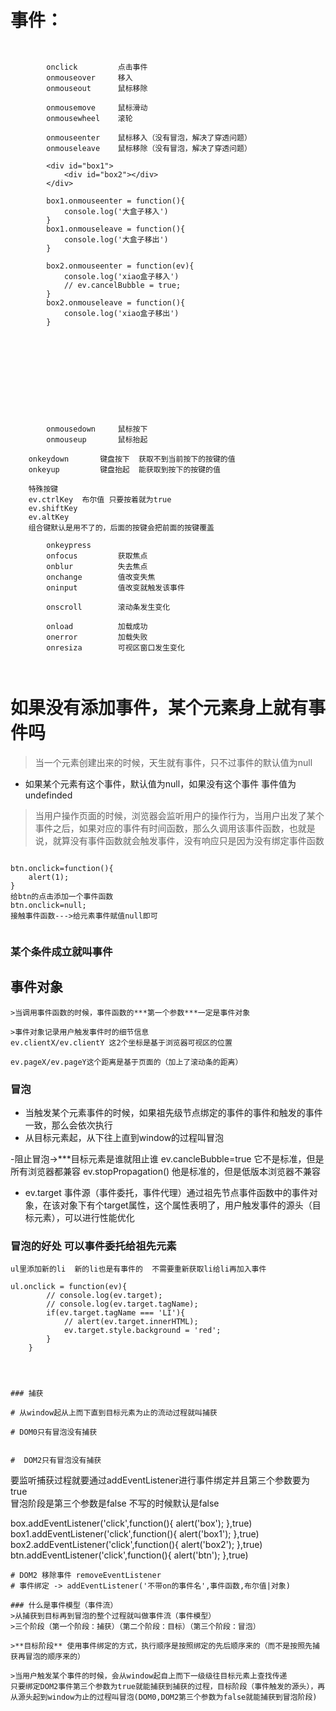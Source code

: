 
# 事件：

```


        onclick         点击事件
        onmouseover     移入
        onmouseout      鼠标移除

        onmousemove     鼠标滑动 
        onmousewheel    滚轮

        onmouseenter    鼠标移入（没有冒泡，解决了穿透问题）
        onmouseleave    鼠标移除（没有冒泡，解决了穿透问题）

        <div id="box1">
            <div id="box2"></div>
        </div>

        box1.onmouseenter = function(){
            console.log('大盒子移入')
        }
        box1.onmouseleave = function(){
            console.log('大盒子移出')
        }

        box2.onmouseenter = function(ev){
            console.log('xiao盒子移入')
            // ev.cancelBubble = true;
        }
        box2.onmouseleave = function(){
            console.log('xiao盒子移出')
        }











        onmousedown     鼠标按下
        onmouseup       鼠标抬起

 ```       
        onkeydown       键盘按下  获取不到当前按下的按键的值  
        onkeyup         键盘抬起  能获取到按下的按键的值

        特殊按键
        ev.ctrlKey  布尔值 只要按着就为true
        ev.shiftKey
        ev.altKey
        组合键默认是用不了的，后面的按键会把前面的按键覆盖
```
        onkeypress
        onfocus         获取焦点
        onblur          失去焦点
        onchange        值改变失焦
        oninput         值改变就触发该事件

        onscroll        滚动条发生变化

        onload          加载成功
        onerror         加载失败
        onresiza        可视区窗口发生变化



```
# 如果没有添加事件，某个元素身上就有事件吗
>当一个元素创建出来的时候，天生就有事件，只不过事件的默认值为null
+ 如果某个元素有这个事件，默认值为null，如果没有这个事件 事件值为undefinded

>当用户操作页面的时候，浏览器会监听用户的操作行为，当用户出发了某个事件之后，如果对应的事件有时间函数，那么久调用该事件函数，也就是说，就算没有事件函数就会触发事件，没有响应只是因为没有绑定事件函数

```

btn.onclick=function(){
    alert(1);
}
给btn的点击添加一个事件函数
btn.onclick=null;
接触事件函数--->给元素事件赋值null即可


```

### 某个条件成立就叫事件

## 事件对象
```
>当调用事件函数的时候，事件函数的***第一个参数***一定是事件对象

>事件对象记录用户触发事件时的细节信息
ev.clientX/ev.clientY 这2个坐标是基于浏览器可视区的位置

ev.pageX/ev.pageY这个距离是基于页面的（加上了滚动条的距离）
```

### 冒泡
+ 当触发某个元素事件的时候，如果祖先级节点绑定的事件的事件和触发的事件一致，那么会依次执行
+ 从目标元素起，从下往上直到window的过程叫冒泡

-阻止冒泡->***目标元素是谁就阻止谁
ev.cancleBubble=true  它不是标准，但是所有浏览器都兼容
ev.stopPropagation() 他是标准的，但是低版本浏览器不兼容

- ev.target  事件源（事件委托，事件代理）通过祖先节点事件函数中的事件对象，在该对象下有个target属性，这个属性表明了，用户触发事件的源头（目标元素），可以进行性能优化

### 冒泡的好处 可以事件委托给祖先元素 
```
ul里添加新的li  新的li也是有事件的  不需要重新获取li给li再加入事件

ul.onclick = function(ev){
        // console.log(ev.target);
        // console.log(ev.target.tagName);
        if(ev.target.tagName === 'LI'){
            // alert(ev.target.innerHTML);
            ev.target.style.background = 'red';
        }
    }




### 捕获

# 从window起从上而下直到目标元素为止的流动过程就叫捕获

# DOM0只有冒泡没有捕获


#  DOM2只有冒泡没有捕获
```
要监听捕获过程就要通过addEventListener进行事件绑定并且第三个参数要为true   
冒泡阶段是第三个参数是false 
不写的时候默认是false
 


box.addEventListener('click',function(){
    alert('box');
},true)
box1.addEventListener('click',function(){
    alert('box1');
},true)
box2.addEventListener('click',function(){
    alert('box2');
},true)
btn.addEventListener('click',function(){
    alert('btn');
},true)

```
# DOM2 移除事件 removeEventListener
# 事件绑定 -> addEventListener('不带on的事件名',事件函数,布尔值|对象)

### 什么是事件模型（事件流）
>从捕获到目标再到冒泡的整个过程就叫做事件流（事件模型）
>三个阶段（第一个阶段：捕获）（第二个阶段：目标）（第三个阶段：冒泡）

>**目标阶段** 使用事件绑定的方式，执行顺序是按照绑定的先后顺序来的（而不是按照先捕获再冒泡的顺序来的）

>当用户触发某个事件的时候，会从window起自上而下一级级往目标元素上查找传递
只要绑定DOM2事件第三个参数为true就能捕获到捕获的过程，目标阶段（事件触发的源头），再从源头起到window为止的过程叫冒泡(DOM0,DOM2第三个参数为false就能捕获到冒泡阶段)

